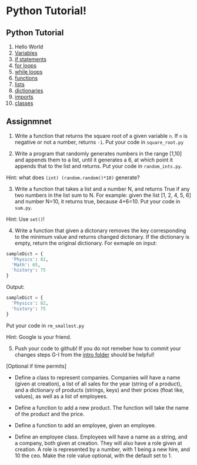 # Python Tutorial!


## Python Tutorial
1. Hello World
2. [Variables](https://www.w3schools.com/python/python_variables.asp)
3. [if statements](https://www.w3schools.com/python/python_conditions.asp)
4. [for loops](https://www.w3schools.com/python/python_for_loops.asp)
5. [while loops](https://www.w3schools.com/python/python_while_loops.asp)
6. [functions](https://www.w3schools.com/python/python_functions.asp)
7. [lists](https://www.w3schools.com/python/python_lists.asp)
8. [dictionaries](https://www.w3schools.com/python/python_dictionaries.asp)
9. [imports](https://www.digitalocean.com/community/tutorials/how-to-import-modules-in-python-3)
10. [classes](https://www.w3schools.com/python/python_classes.asp)

## Assignmnet 
1. Write a function that returns the square root of a given variable `n`. If `n` is negative or not a number, returns `-1`. Put your code in `square_root.py`

2. Write a program that randomly generates numbers in the range [1,10] and appends them to a list, until it generates a 6, at which point it appends that to the list and returns. Put your code in `random_ints.py`.

Hint: what does `(int) (random.random()*10)` generate?

3. Write a function that takes a list and a number N, and returns True if any two numbers in the list sum to N.
For example: given the list [1, 2, 4, 5, 6] and number N=10, it returns true, because 4+6=10. Put your code in `sum.py`.

Hint: Use `set()`!

4. Write a function that given a dictonary removes the key corresponding to the minimum value and returns changed dictonary. If the dictionary is empty, return the original dictionary.
For exmaple on input:
```Python
sampleDict = {
  'Physics': 82,
  'Math': 65,
  'history': 75
}
```
Output:
```Python
sampleDict = {
  'Physics': 82,
  'history': 75
}
```
Put your code in `rm_smallest.py`

Hint: Google is your friend.

5. Push your code to github! If you do not remeber how to commit your changes steps G-I from the [intro folder](https://github.com/crimtech/crimtech-comp-f20/blob/master/intro/README.md) should be helpful!

[Optional if time permits]
* Define a class to represent companies. Companies will have a name (given at creation), a list of all sales for the year (string of a product), and a dictionary of products (strings, keys) and their prices (float like, values), as well as a list of employees.

* Define a function to add a new product. The function will take the name of the product and the price.

* Define a function to add an employee, given an employee.

* Define an employee class. Employees will have a name as a string, and a company, both given at creation. They will
also have a role given at creation.  A role is represented by a number, with 1 being a
new hire, and 10 the ceo. Make the role value optional, with the default set to 1.
